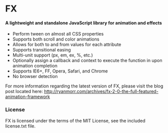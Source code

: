 FX
=====

#### A lightweight and standalone JavaScript library for animation and effects ####

* Perform tween on almost all CSS properties
* Supports both scroll and color animations
* Allows for both to and from values for each attribute
* Supports transitional easing
* Multi-unit support (px, em, ex, %, etc.)
* Optionally assign a callback and context to execute the function in upon animation completion
* Supports IE6+, FF, Opera, Safari, and Chrome
* No browser detection

For more information regarding the latest version of FX, please visit the blog post located here:
<http://ryanmorr.com/archives/fx-2-0-the-full-featured-animation-framework>

### License ###

FX is licensed under the terms of the MIT License, see the included license.txt file.